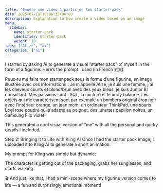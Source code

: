 ```yaml
---
title: "Généré une vidéo à partir de ton starter-pack"
date: 2025-07-18T18:06:25+06:00
description: Explanation to how create a video based on an image
menu:
  sidebar:
    name: starter-pack
    identifier: starter-pack
    weight: 10
tags: ["Alize", "ai"]
categories: ["ai"]
---
```


I started by asking AI to generate a visual "starter pack" of myself in the form of a figurine.
Here’s the prompt I used (in French 🇫🇷):

Peux-tu me faire mon starter pack sous la forme d’une figurine, en image illustrée avec ces informations : Je m’appelle Alizé, je suis une femme, j'ai les cheveux courts et blond/brun avec des yeux bleus, je suis Junior BI consultant. Mes passions sont : SQL, la couture et le body balance. Les objets qui me caractérisent sont par exemple un bombers original crop noir avec l'intérieur orange, un jean mom, un ordinateur ThinkPad, une souris Logi rose poudré qui s'adapte au poignet, des lunettes papillon noires, un Samsung Flip violet.

This generated a cool visual version of “me” with all the personal and quirky details I included.

Step 2: Bringing It to Life with Kling AI
Once I had the starter pack image, I uploaded it to Kling AI to generate a short animation.

My prompt for Kling was simple but dynamic:

The character is getting out of the packaging, grabs her sunglasses, and starts walking.

🎬 And just like that, I had a mini-scene where my figurine version comes to life — a fun and surprisingly emotional moment!
